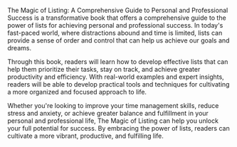 The Magic of Listing: A Comprehensive Guide to Personal and Professional Success is a transformative book that offers a comprehensive guide to the power of lists for achieving personal and professional success. In today's fast-paced world, where distractions abound and time is limited, lists can provide a sense of order and control that can help us achieve our goals and dreams.

Through this book, readers will learn how to develop effective lists that can help them prioritize their tasks, stay on track, and achieve greater productivity and efficiency. With real-world examples and expert insights, readers will be able to develop practical tools and techniques for cultivating a more organized and focused approach to life.

Whether you're looking to improve your time management skills, reduce stress and anxiety, or achieve greater balance and fulfillment in your personal and professional life, The Magic of Listing can help you unlock your full potential for success. By embracing the power of lists, readers can cultivate a more vibrant, productive, and fulfilling life.
